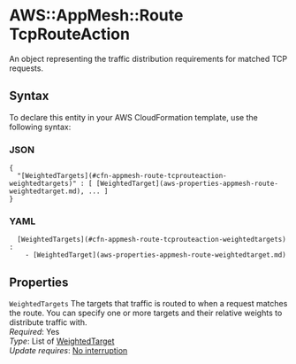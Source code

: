 # AWS::AppMesh::Route TcpRouteAction<a name="aws-properties-appmesh-route-tcprouteaction"></a>

An object representing the traffic distribution requirements for matched TCP requests\.

## Syntax<a name="aws-properties-appmesh-route-tcprouteaction-syntax"></a>

To declare this entity in your AWS CloudFormation template, use the following syntax:

### JSON<a name="aws-properties-appmesh-route-tcprouteaction-syntax.json"></a>

```
{
  "[WeightedTargets](#cfn-appmesh-route-tcprouteaction-weightedtargets)" : [ [WeightedTarget](aws-properties-appmesh-route-weightedtarget.md), ... ]
}
```

### YAML<a name="aws-properties-appmesh-route-tcprouteaction-syntax.yaml"></a>

```
﻿  [WeightedTargets](#cfn-appmesh-route-tcprouteaction-weightedtargets) : 
    - [WeightedTarget](aws-properties-appmesh-route-weightedtarget.md)
```

## Properties<a name="aws-properties-appmesh-route-tcprouteaction-properties"></a>

`WeightedTargets`  <a name="cfn-appmesh-route-tcprouteaction-weightedtargets"></a>
The targets that traffic is routed to when a request matches the route\. You can specify one or more targets and their relative weights to distribute traffic with\.  
*Required*: Yes  
*Type*: List of [WeightedTarget](aws-properties-appmesh-route-weightedtarget.md)  
*Update requires*: [No interruption](https://docs.aws.amazon.com/AWSCloudFormation/latest/UserGuide/using-cfn-updating-stacks-update-behaviors.html#update-no-interrupt)